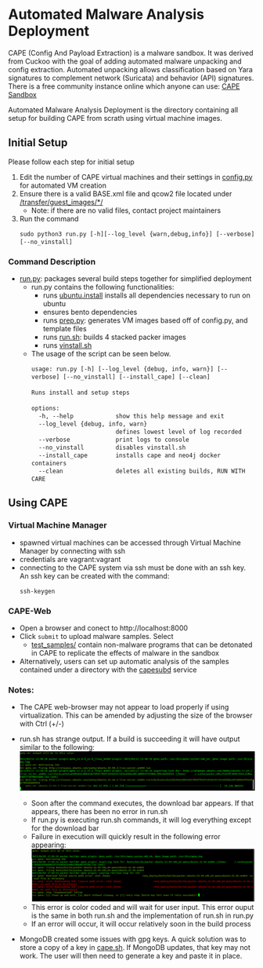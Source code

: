 # Automated Malware Analysis Deployment

CAPE (Config And Payload Extraction) is a malware sandbox. It was derived from Cuckoo with the goal of adding automated malware unpacking and config extraction. Automated unpacking allows classification based on Yara signatures to complement network (Suricata) and behavior (API) signatures.
There is a free community instance online which anyone can use: [CAPE Sandbox](https://capesandbox.com)

Automated Malware Analysis Deployment is the directory containing all setup for building CAPE from scrath using virtual machine images.

## Initial Setup

Please follow each step for initial setup
1. Edit the number of CAPE virtual machines and their settings in [config.py](config.py) for automated VM creation
2. Ensure there is a valid BASE.xml file and qcow2 file located under [/transfer/guest_images/*/](transfer/guest_images/)
   - Note: if there are no valid files, contact project maintainers
3. Run the command
   ```
   sudo python3 run.py [-h][--log_level {warn,debug,info}] [--verbose] [--no_vinstall]
   ```

### Command Description

- [run.py](run.py): packages several build steps together for simplified deployment
  - run.py contains the following functionalities:
    - runs [ubuntu.install](ubuntu.install) installs all dependencies necessary to run on ubuntu
    - ensures bento dependencies
    - runs [prep.py](prep.py): generates VM images based off of config.py, and template files
    - runs [run.sh](run.sh): builds 4 stacked packer images
    - runs [vinstall.sh](vinstall.sh)
  - The usage of the script can be seen below.
    ```
    usage: run.py [-h] [--log_level {debug, info, warn}] [--verbose] [--no_vinstall] [--install_cape] [--clean]

    Runs install and setup steps

    options:
      -h, --help            show this help message and exit
      --log_level {debug, info, warn}
                            defines lowest level of log recorded
      --verbose             print logs to console
      --no_vinstall         disables vinstall.sh
      --install_cape        installs cape and neo4j docker containers
      --clean               deletes all existing builds, RUN WITH CARE
    ```

## Using CAPE
### Virtual Machine Manager

- spawned virtual machines can be accessed through Virtual Machine Manager by connecting with ssh
- credentials are vagrant:vagrant
- connecting to the CAPE system via ssh must be done with an ssh key. An ssh key can be created with the command:
  ```
  ssh-keygen
  ```
### CAPE-Web
- Open a browser and conect to http://localhost:8000
- Click `submit` to upload malware samples. Select 
  - [test_samples/](test_samples/) contain non-malware programs that can be detonated in CAPE to replicate the effects of malware in the sandbox
- Alternatively, users can set up automatic analysis of the samples contained under a directory with the [capesubd](../capesubd/README.md) service

### Notes:
- The CAPE web-browser may not appear to load properly if using virtualization. This can be amended by adjusting the size of the browser with Ctrl (+/-)

- run.sh has strange output. If a build is succeeding it will have output similar to the following:
  ![](./img/run_success.png)
  - Soon after the command executes, the download bar appears. If that appears, there has been no error in run.sh
  - If run.py is executing run.sh commands, it will log everything except for the download bar    
  - Failure in execution will quickly result in the following error appearing:
    ![](./img/run_error.png)
  - This error is color coded and will wait for user input. This error ouput is the same in both run.sh and the implementation of run.sh in run.py
  - If an error will occur, it will occur relatively soon in the build process

- MongoDB created some issues with gpg keys. A quick solution was to store a copy of a key in [cape.sh](bash_scripts/cape.sh). If MongoDB updates, that key may not work. The user will then need to generate a key and paste it in place.

